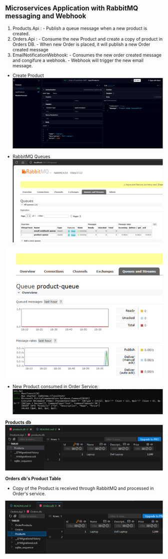 ## Microservices Application with RabbitMQ messaging and Webhook

1. Products.Api : 
        - Publish a queue message when a new product is created.
2. Orders.Api : 
       - Consume the new Product and create a copy of product in Orders DB.
       - When new Order is placed, it will publish a new Order created message
3. EmailNotificationWebhook: 
       - Consumes the new order created message and congifure a webhook.
       - Webhook will trigger the new email message.

- Create Product
![alt text](Images/image.png)

- RabbitMQ Queues
![alt text](Images/image-1.png)

![alt text](Images/image-2.png)

- New Product consumed in Order Service:
![alt text](Images/image-3.png)

**Products db**
![alt text](Images/image-4.png)

**Orders db's Product Table**
- Copy of the Product is received through RabbitMQ and processed in Order's service.

![alt text](Images/image-5.png)

